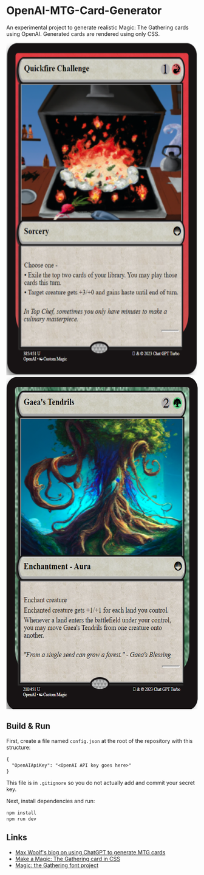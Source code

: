 # OpenAI-MTG-Card-Generator

An experimental project to generate realistic Magic: The Gathering cards using OpenAI. Generated cards are rendered using only CSS.

<img src="img\QuickfireChallenge.png" width="600px" height="875px">
<img src="img\GaeasTendrils.png"  width="600px" height="875px">

## Build & Run

First, create a file named `config.json` at the root of the repository with this structure:

```
{
  "OpenAIApiKey": "<OpenAI API key goes here>"
}
```
This file is in `.gitignore` so you do not actually add and commit your secret key.

Next, install dependencies and run:

```
npm install
npm run dev
```

## Links

* [Max Woolf's blog on using ChatGPT to generate MTG cards](https://minimaxir.com/2023/03/new-chatgpt-overlord/)
* [Make a Magic: The Gathering card in CSS](https://codeburst.io/make-a-magic-the-gathering-card-in-css-5e4e06a5e604)
* [Magic: the Gathering font project](https://github.com/andrewgioia/mana)